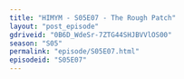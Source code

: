 ```yaml
---
title: "HIMYM - S05E07 - The Rough Patch"
layout: "post_episode"
gdriveid: "0B6D_WdeSr-7ZTG44SHJBVVlOS00"
season: "S05"
permalink: "episode/S05E07.html"
episodeid: "S05E07"
---
```

